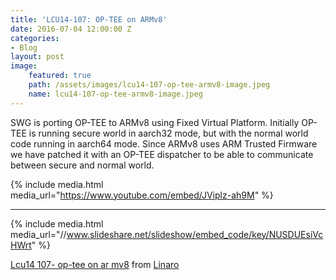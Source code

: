 ```yaml
---
title: 'LCU14-107: OP-TEE on ARMv8'
date: 2016-07-04 12:00:00 Z
categories:
- Blog
layout: post
image:
    featured: true
    path: /assets/images/lcu14-107-op-tee-armv8-image.jpeg
    name: lcu14-107-op-tee-armv8-image.jpeg
---
```


SWG is porting OP-TEE to ARMv8 using Fixed Virtual Platform. Initially OP-TEE is running secure world in aarch32 mode, but with the normal world code running in aarch64 mode. Since ARMv8 uses ARM Trusted Firmware we have patched it with an OP-TEE dispatcher to be able to communicate between secure and normal world.

{% include media.html media_url="https://www.youtube.com/embed/JViplz-ah9M" %}

--------

{% include media.html media_url="//www.slideshare.net/slideshow/embed_code/key/NUSDUEsiVcHWrt" %}

[Lcu14 107- op-tee on ar mv8](https://www.slideshare.net/linaroorg/lcu14-107-optee-on-ar-mv8) from [Linaro](http://www.slideshare.net/linaroorg)
